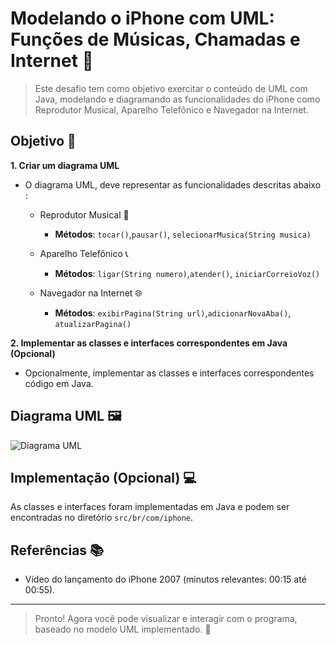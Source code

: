 # Modelando o iPhone com UML: Funções de Músicas, Chamadas e Internet 📱

> Este desafio tem como objetivo exercitar o conteúdo de UML com Java, modelando e diagramando as funcionalidades do iPhone como Reprodutor Musical, Aparelho Telefônico e Navegador na Internet.

## Objetivo 🎯

**1. Criar um diagrama UML**
- O diagrama UML, deve representar as funcionalidades descritas abaixo :
  - Reprodutor Musical 🎵
    - **Métodos**: `tocar()`,`pausar()`, `selecionarMusica(String musica)`

  - Aparelho Telefônico 📞
    - **Métodos**: `ligar(String numero)`,`atender()`, `iniciarCorreioVoz()`

  - Navegador na Internet 🌐
    - **Métodos**: `exibirPagina(String url)`,`adicionarNovaAba()`, `atualizarPagina()`
    
**2. Implementar as classes e interfaces correspondentes em Java (Opcional)**
- Opcionalmente, implementar as classes e interfaces correspondentes código em Java.

## Diagrama UML 🖼️
![Diagrama UML]()

## Implementação (Opcional) 💻
As classes e interfaces foram implementadas em Java e podem ser encontradas no diretório `src/br/com/iphone`.

## Referências 📚
- Vídeo do lançamento do iPhone 2007 (minutos relevantes: 00:15 até 00:55).

--------------------------------------------
> Pronto! Agora você pode visualizar e interagir com o programa, baseado no modelo UML implementado. 🎊
